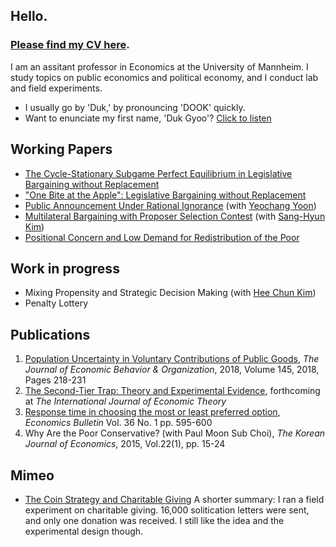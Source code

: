 <!-- To update the left column (contact info & photo) on the index page, check '_layout/default'-->
## Hello.

### <a href="https://kimdukgyoo.github.io/pdfjs/web/viewer.html?file=CV-DukGyooKim.pdf" target="_blank">Please find my CV here</a>.

I am an assitant professor in Economics at the University of Mannheim. I study topics on public economics and political economy, and I conduct lab and field experiments.
<!--to understand how individuals' economic decisions within a group are affected by other-regarding preferences such as altruism, trust, fairness concern, reciprocity, retaliation, and status seeking.-->

* I usually go by 'Duk,' by pronouncing 'DOOK' quickly.  
* Want to enunciate my first name, 'Duk Gyoo'?  <a href="/howtopronouncemyname.mp3" target="_blank">Click to listen</a>  
 
## Working Papers
* <a href="https://kimdukgyoo.github.io/pdfjs/web/viewer.html?file=CycleStationaryEquilibriumInLegislativeBargaining.pdf" target="_blank"> The Cycle-Stationary Subgame Perfect Equilibrium in Legislative Bargaining without Replacement</a> 
* <a href="https://kimdukgyoo.github.io/pdfjs/web/viewer.html?file=OneBiteAtTheApple.pdf" target="_blank">"One Bite at the Apple": Legislative Bargaining without Replacement</a> 
* <a href="https://kimdukgyoo.github.io/pdfjs/web/viewer.html?file=PARI_20171225.pdf" target="_blank"> Public Announcement Under Rational Ignorance</a> (with [Yeochang Yoon](https://sites.google.com/site/yyeochang/ "Yeochang Yoon's webpage"))
* <a href="https://kimdukgyoo.github.io/pdfjs/web/viewer.html?file=MultilateralBargainingWithProposerSelectionContest_20171230.pdf" target="_blank"> Multilateral Bargaining with Proposer Selection Contest</a> (with [Sang-Hyun Kim](https://sites.google.com/site/sanghyunkim46/home "Sang-Hyun Kim's webpage"))
* <a href="https://kimdukgyoo.github.it/pdfjs/web/viewer.html?file=PositionalConcern_20180211.pdf" target="_blank"> Positional Concern and Low Demand for Redistribution of the Poor</a>
 
 ## Work in progress
* Mixing Propensity and Strategic Decision Making (with [Hee Chun Kim](https://sites.google.com/site/hckim0822/home "Hee Chun Kim's webpage"))
* Penalty Lottery

## Publications
1.  <a href="https://doi.org/10.1016/j.jebo.2017.10.009" target="_blank"> Population Uncertainty in Voluntary Contributions of Public Goods</a>, _The Journal of Economic Behavior & Organization_, 2018, Volume 145, 2018, Pages 218-231
1. <a href="https://papers.ssrn.com/sol3/papers.cfm?abstract_id=2343928" target="_blank">The Second-Tier Trap: Theory and Experimental Evidence</a>, forthcoming at _The International Journal of Economic Theory_
2. <a href="http://www.accessecon.com/Pubs/EB/2016/Volume36/EB-16-V36-I1-P59.pdf" target="_blank"> Response time in choosing the most or least preferred option</a>, _Economics Bulletin_ Vol. 36 No. 1 pp. 595-600  
3. Why Are the Poor Conservative? (with Paul Moon Sub Choi), _The Korean Journal of Economics_, 2015, Vol.22(1), pp. 15-24

## Mimeo
* <a href="http://ssrn.com/abstract=2745071" target="_blank"> The Coin Strategy and Charitable Giving</a>
A shorter summary: I ran a field experiment on charitable giving. 16,000 solitication letters were sent, and only one donation was received. I still like the idea and the experimental design though. 

<!--  
## Upcoming schedules
- 11/9--11/12, Dallas Texas (Midwest Theory Conference)
-->

<!--
Text can be **bold**, _italic_, or ~~strikethrough~~. 

[Link to another page](another-page).

There should be whitespace between paragraphs.

There should be whitespace between paragraphs. We recommend including a README, or a file with information about your project.

# [](#header-1)Header 1

This is a normal paragraph following a header. GitHub is a code hosting platform for version control and collaboration. It lets you and others work together on projects from anywhere.

## [](#header-2)Header 2

> This is a blockquote following a header.
>
> When something is important enough, you do it even if the odds are not in your favor.

### [](#header-3)Header 3

```js
// Javascript code with syntax highlighting.
var fun = function lang(l) {
  dateformat.i18n = require('./lang/' + l)
  return true;
}
```

```ruby
# Ruby code with syntax highlighting
GitHubPages::Dependencies.gems.each do |gem, version|
  s.add_dependency(gem, "= #{version}")
end
```

#### [](#header-4)Header 4

*   This is an unordered list following a header.
*   This is an unordered list following a header.
*   This is an unordered list following a header.

##### [](#header-5)Header 5

1.  This is an ordered list following a header.
2.  This is an ordered list following a header.
3.  This is an ordered list following a header.

###### [](#header-6)Header 6

| head1        | head two          | three |
|:-------------|:------------------|:------|
| ok           | good swedish fish | nice  |
| out of stock | good and plenty   | nice  |
| ok           | good `oreos`      | hmm   |
| ok           | good `zoute` drop | yumm  |

### There's a horizontal rule below this.

* * *

### Here is an unordered list:

*   Item foo
*   Item bar
*   Item baz
*   Item zip

### And an ordered list:

1.  Item one
1.  Item two
1.  Item three
1.  Item four

### And a nested list:

- level 1 item
  - level 2 item
  - level 2 item
    - level 3 item
    - level 3 item
- level 1 item
  - level 2 item
  - level 2 item
  - level 2 item
- level 1 item
  - level 2 item
  - level 2 item
- level 1 item

### Small image

![](https://assets-cdn.github.com/images/icons/emoji/octocat.png)

### Large image

![](https://guides.github.com/activities/hello-world/branching.png)


### Definition lists can be used with HTML syntax.

<dl>
<dt>Name</dt>
<dd>Godzilla</dd>
<dt>Born</dt>
<dd>1952</dd>
<dt>Birthplace</dt>
<dd>Japan</dd>
<dt>Color</dt>
<dd>Green</dd>
</dl>

```
Long, single-line code blocks should not wrap. They should horizontally scroll if they are too long. This line should be long enough to demonstrate this.
```

```
The final element.
```
-->
